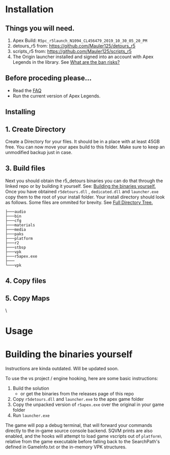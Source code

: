 # **Installation**

## Things you will need.
1. Apex Build: `R5pc_r5launch_N1094_CL456479_2019_10_30_05_20_PM`
2. detours_r5 from: https://github.com/Mauler125/detours_r5
3. scripts_r5 from: https://github.com/Mauler125/scripts_r5
4. The Origin launcher installed and signed into an account with Apex Legends in the library. See [What are the ban risks?](faq/faq#what-are-the-ban-risks)

## Before proceding please...
- Read the [FAQ](faq/faq)
- Run the current version of Apex Legends. 

## Installing
## 1. Create Directory
Create a Directory for your files. It should be in a place with at least 45GB free. You can now move your apex build to this folder. Make sure to keep an unmodified backup just in case.

## 3. Build files
Next you should obtain the r5_detours binaries you can do that through the linked repo or by building it yourself. See: [Building the binaries yourself.](#building-the-binaries-yourself) Once you have obtained `r5detours.dll` , `dedicated.dll` and `launcher.exe` copy them to the root of your install folder. Your install directory should look as follows. Some files are ommited for brevity. See [Full Directory Tree.](installation/tree)
```
├───audio
├───bin
├───cfg
├───materials
├───media
├───paks
├───platform
├───r2
├───stbsp
├───vpk
├───r5apex.exe
├───
└───vpk
```

## 4. Copy files

## 5. Copy Maps
\
# Usage

# Building the binaries yourself

Instructions are kinda outdated. Will be updated soon.

To use the vs project / engine hooking, here are some basic instructions:

1. Build the solution
	* or get the binaries from the releases page of this repo
2. Copy `r5detours.dll` and `launcher.exe` to the apex game folder
3. Copy the unpacked version of `r5apex.exe` over the original in your game folder
4. Run `launcher.exe`

The game will pop a debug terminal, that will forward your commands directly to the in-game source console backend. SQVM prints are also enabled, and the hooks will attempt to load game vscripts out of `platform\` relative from the game executable before falling back to the SearchPath's defined in GameInfo.txt or the in-memory VPK structures.
